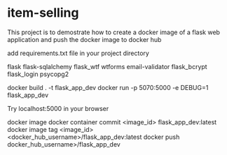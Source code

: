 # item-selling

This project is to demostrate how to create a docker image of a flask web application and push the docker image to docker hub

add requirements.txt file in your project directory

flask
flask-sqlalchemy
flask_wtf
wtforms
email-validator
flask_bcrypt
flask_login
psycopg2


docker build . -t flask_app_dev
docker run -p 5070:5000 -e DEBUG=1 flask_app_dev

Try localhost:5000 in your browser


docker image
docker container commit <image_id> flask_app_dev:latest
docker image tag <image_id> <docker_hub_username>/flask_app_dev:latest
docker push docker_hub_username>/flask_app_dev
